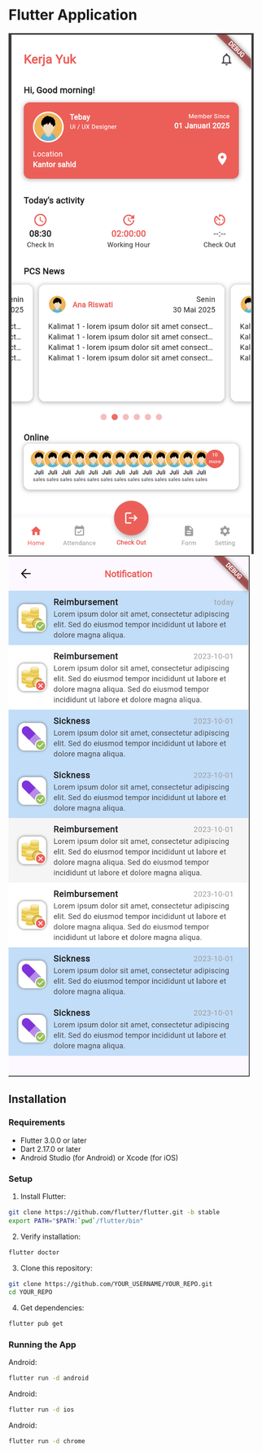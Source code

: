 # Flutter Application

![App Screenshot](screenshots/index.png)
![App Screenshot](screenshots/notif_page.png)

## Installation

### Requirements
- Flutter 3.0.0 or later
- Dart 2.17.0 or later
- Android Studio (for Android) or Xcode (for iOS)

### Setup

1. Install Flutter:
```bash
git clone https://github.com/flutter/flutter.git -b stable
export PATH="$PATH:`pwd`/flutter/bin" 
```

2. Verify installation:
```bash
flutter doctor
```

3. Clone this repository:
```bash
git clone https://github.com/YOUR_USERNAME/YOUR_REPO.git
cd YOUR_REPO
```

4. Get dependencies:
```bash
flutter pub get
```


### Running the App

Android:
```bash
flutter run -d android
```

Android:
```bash
flutter run -d ios
```

Android:
```bash
flutter run -d chrome
```

